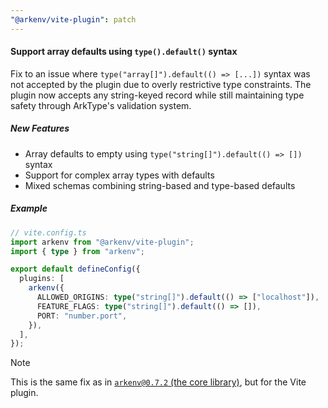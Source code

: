 ```yaml
---
"@arkenv/vite-plugin": patch
---
```


#### Support array defaults using `type().default()` syntax


Fix to an issue where `type("array[]").default(() => [...])` syntax was not accepted by the plugin due to overly restrictive type constraints. The plugin now accepts any string-keyed record while still maintaining type safety through ArkType's validation system.

##### New Features

-   Array defaults to empty using `type("string[]").default(() => [])` syntax
-   Support for complex array types with defaults
-   Mixed schemas combining string-based and type-based defaults

##### Example

```typescript
// vite.config.ts
import arkenv from "@arkenv/vite-plugin";
import { type } from "arkenv";

export default defineConfig({
  plugins: [
    arkenv({
      ALLOWED_ORIGINS: type("string[]").default(() => ["localhost"]),
      FEATURE_FLAGS: type("string[]").default(() => []),
      PORT: "number.port",
    }),
  ],
});
```

> [!NOTE]
> This is the same fix as in [`arkenv@0.7.2` (the core library)](https://github.com/yamcodes/arkenv/releases/tag/arkenv%400.7.2), but for the Vite plugin.